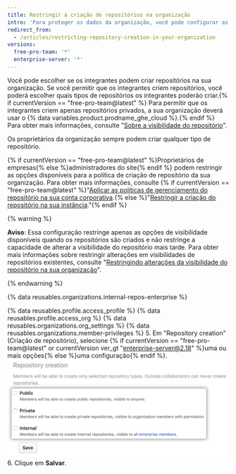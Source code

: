 ```yaml
---
title: Restringir a criação de repositórios na organização
intro: 'Para proteger os dados da organização, você pode configurar as permissões de criação de repositórios na organização.'
redirect_from:
  - /articles/restricting-repository-creation-in-your-organization
versions:
  free-pro-team: '*'
  enterprise-server: '*'
---
```


Você pode escolher se os integrantes podem criar repositórios na sua organização. Se você permitir que os integrantes criem repositórios, você poderá escolher quais tipos de repositórios os integrantes poderão criar.{% if currentVersion == "free-pro-team@latest" %} Para permitir que os integrantes criem apenas repositórios privados, a sua organização deverá usar o {% data variables.product.prodname_ghe_cloud %}.{% endif %} Para obter mais informações, consulte "[Sobre a visibilidade do repositório](/github/creating-cloning-and-archiving-repositories/about-repository-visibility)".

Os proprietários da organização sempre podem criar qualquer tipo de repositório.

{% if currentVersion == "free-pro-team@latest" %}Proprietários de empresas{% else %}administradores do site{% endif %} podem restringir as opções disponíveis para a política de criação de repositório da sua organização. Para obter mais informações, consulte {% if currentVersion == "free-pro-team@latest" %}"[Aplicar as políticas de gerenciamento do repositório na sua conta corporativa](/github/setting-up-and-managing-your-enterprise-account/enforcing-repository-management-policies-in-your-enterprise-account).{% else %}"[Restringir a criação do repositório na sua instância](/enterprise/admin/user-management/restricting-repository-creation-in-your-instance)."{% endif %}

{% warning %}

**Aviso**: Essa configuração restringe apenas as opções de visibilidade disponíveis quando os repositórios são criados e não restringe a capacidade de alterar a visibilidade do repositório mais tarde. Para obter mais informações sobre restringir alterações em visibilidades de repositórios existentes, consulte "[Restringindo alterações da visibilidade do repositório na sua organização](/github/setting-up-and-managing-organizations-and-teams/restricting-repository-visibility-changes-in-your-organization)".

{% endwarning %}

{% data reusables.organizations.internal-repos-enterprise %}

{% data reusables.profile.access_profile %}
{% data reusables.profile.access_org %}
{% data reusables.organizations.org_settings %}
{% data reusables.organizations.member-privileges %}
5. Em "Repository creation" (Criação de repositório), selecione {% if currentVersion == "free-pro-team@latest" or currentVersion ver_gt "enterprise-server@2.18" %}uma ou mais opções{% else %}uma configuração{% endif %}. ![Opções de criação de repositório](/assets/images/help/organizations/repo-creation-perms-radio-buttons.png)
6. Clique em **Salvar**.
